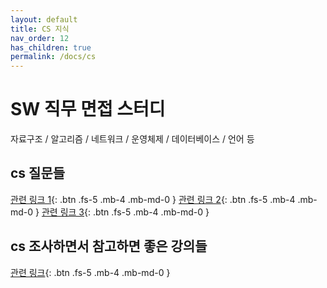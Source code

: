 ```yaml
---
layout: default
title: CS 지식
nav_order: 12
has_children: true
permalink: /docs/cs
---
```



# SW 직무 면접 스터디

자료구조 / 알고리즘 / 네트워크 / 운영체제 / 데이터베이스 / 언어 등  

## cs 질문들

[관련 링크 1](https://github.com/jobhope/TechnicalNote){: .btn .fs-5 .mb-4 .mb-md-0 }
[관련 링크 2](https://github.com/JaeYeopHan/Interview_Question_for_Beginner){: .btn .fs-5 .mb-4 .mb-md-0 }
[관련 링크 3](https://sisparang.tistory.com/27?category=317631){: .btn .fs-5 .mb-4 .mb-md-0 }

## cs 조사하면서 참고하면 좋은 강의들
[관련 링크](https://chobokkiri.tistory.com/m/75){: .btn .fs-5 .mb-4 .mb-md-0 }
